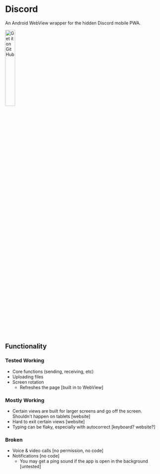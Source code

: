 # Discord

An Android WebView wrapper for the hidden Discord mobile PWA.

<a href="https://github.com/charles8191/discord/releases/latest"><img src="https://github.com/user-attachments/assets/57e315cc-e729-4a63-adf0-42f17508bb68" alt="Get it on GitHub" width="25%" height="25%"></img></a>


## Functionality

### Tested Working

- Core functions (sending, receiving, etc)
- Uploading files
- Screen rotation
  - Refreshes the page [built in to WebView]

### Mostly Working

- Certain views are built for larger screens and go off the screen. Shouldn't happen on tablets [website]
- Hard to exit certain views [website]
- Typing can be flaky, especially with autocorrect [keyboard? website?]

### Broken

- Voice & video calls [no permission, no code]
- Notifications [no code]
  - You may get a ping sound if the app is open in the background [untested]
